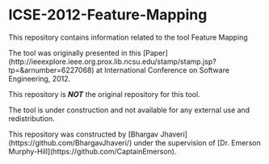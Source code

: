 # ICSE-2012-Feature-Mapping
This repository contains information related to the tool Feature Mapping
<p>
The tool was originally presented in this [Paper](http://ieeexplore.ieee.org.prox.lib.ncsu.edu/stamp/stamp.jsp?tp=&arnumber=6227068) at International Conference on Software Engineering, 2012.
<p>
This repository is <b><i>NOT</b></i> the original repository for this tool.<br>
<p>
The tool is under construction and not available for any external use and redistribution.<br>
<p>
This repository was constructed by [Bhargav Jhaveri](https://github.com/BhargavJhaveri/) under the supervision of [Dr. Emerson Murphy-Hill](https://github.com/CaptainEmerson).
